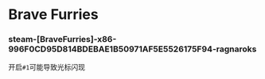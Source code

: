 # Brave Furries

### steam-[BraveFurries]-x86-996F0CD95D814BDEBAE1B50971AF5E5526175F94-ragnaroks
开启`#1`可能导致光标闪现